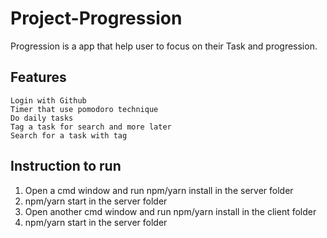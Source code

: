 # Project-Progression

Progression is a app that help user to focus on their Task and progression.

## Features
    Login with Github
    Timer that use pomodoro technique
    Do daily tasks
    Tag a task for search and more later
    Search for a task with tag

## Instruction to run
1. Open a cmd window and run npm/yarn install in the server folder
2. npm/yarn start in the server folder
3. Open another cmd window and run npm/yarn install in the client folder
4. npm/yarn start in the server folder


